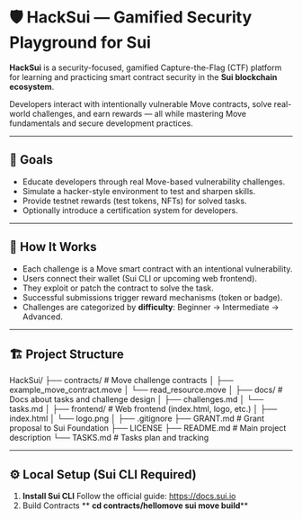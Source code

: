 # 🛡️ HackSui — Gamified Security Playground for Sui

**HackSui** is a security-focused, gamified Capture-the-Flag (CTF) platform for learning and practicing smart contract security in the **Sui blockchain ecosystem**.

Developers interact with intentionally vulnerable Move contracts, solve real-world challenges, and earn rewards — all while mastering Move fundamentals and secure development practices.

---

## 🎯 Goals

- Educate developers through real Move-based vulnerability challenges.
- Simulate a hacker-style environment to test and sharpen skills.
- Provide testnet rewards (test tokens, NFTs) for solved tasks.
- Optionally introduce a certification system for developers.

---

## 🧩 How It Works

- Each challenge is a Move smart contract with an intentional vulnerability.
- Users connect their wallet (Sui CLI or upcoming web frontend).
- They exploit or patch the contract to solve the task.
- Successful submissions trigger reward mechanisms (token or badge).
- Challenges are categorized by **difficulty**: Beginner → Intermediate → Advanced.

---

## 🏗️ Project Structure

HackSui/
├── contracts/                  # Move challenge contracts
│   ├── example_move_contract.move
│   └── read_resource.move
│
├── docs/                      # Docs about tasks and challenge design
│   ├── challenges.md
│   └── tasks.md
│
├── frontend/                  # Web frontend (index.html, logo, etc.)
│   ├── index.html
│   └── logo.png
│
├── .gitignore
├── GRANT.md                   # Grant proposal to Sui Foundation
├── LICENSE
├── README.md                  # Main project description
└── TASKS.md                   # Tasks plan and tracking

---

## ⚙️ Local Setup (Sui CLI Required)

1. **Install Sui CLI**
   Follow the official guide: https://docs.sui.io
2. Build Contracts
**   **cd contracts/hellomove
   sui move build****


